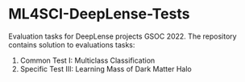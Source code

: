 # ML4SCI-DeepLense-Tests

Evaluation tasks for DeepLense projects GSOC 2022. The repository contains solution to evaluations tasks: 

1. Common Test I: Multiclass Classification
2. Specific Test III: Learning Mass of Dark Matter Halo
